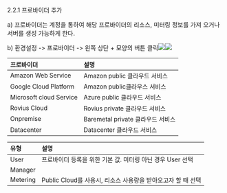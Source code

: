 2.2.1 프로바이더 추가



a\)    프로바이더는 계정을 통하여 해당 프로바이더의 리소스, 미터링 정보를 가져 오거나 서버를 생성 가능하게 한다.

b\)    환경설정 -&gt; 프로바이더 -&gt; 왼쪽 상단 + 모양의 버튼 클릭![](/image.kh/image.kh/프로바이더추가1.png)![](/image.kh/image.kh/프로바이더추가2.png)

| **프로바이더** | **설명** |
| :--- | :--- |
| Amazon Web Service | Amazon public 클라우드 서비스 |
| Google Cloud Platform | Amazon public클라우스 서비스 |
| Microsoft cloud Service | Azure public 클라우드 서비스 |
| Rovius Cloud | Rovius private 클라우드 서비스 |
| Onpremise | Baremetal private 클라우드 서비스 |
| Datacenter | Datacenter 클라우드 서비스 |

| **유형** | **설명** |
| :--- | :--- |
| User | 프로바이더 등록을 위한 기본 값. 미터링 아닌 경우 User 선택 |
| Manager |  |
| Metering | Public Cloud를 사용시, 리소스 사용량을 받아오고자 할 때 선택 |



